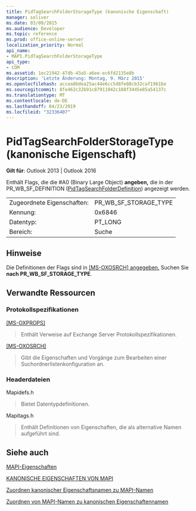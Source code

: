 ```yaml
---
title: PidTagSearchFolderStorageType (kanonische Eigenschaft)
manager: soliver
ms.date: 03/09/2015
ms.audience: Developer
ms.topic: reference
ms.prod: office-online-server
localization_priority: Normal
api_name:
- MAPI.PidTagSearchFolderStorageType
api_type:
- COM
ms.assetid: 1ec21942-47db-43a5-a6ee-ec6fd2135e8b
description: 'Letzte Änderung: Montag, 9. März 2015'
ms.openlocfilehash: accea8bdea25ac44e6cc5d8fe88cb32caf1961be
ms.sourcegitcommit: 8fe462c32b91c87911942c188f3445e85a54137c
ms.translationtype: MT
ms.contentlocale: de-DE
ms.lasthandoff: 04/23/2019
ms.locfileid: "32336407"
---
```

# <a name="pidtagsearchfolderstoragetype-canonical-property"></a>PidTagSearchFolderStorageType (kanonische Eigenschaft)

  
  
**Gilt für**: Outlook 2013 | Outlook 2016 
  
Enthält Flags, die die #A0 (Binary Large Object) **angeben,** die in der PR_WB_SF_DEFINITION ([PidTagSearchFolderDefinition](pidtagsearchfolderdefinition-canonical-property.md)) angezeigt werden.
  
|||
|:-----|:-----|
|Zugeordnete Eigenschaften:  <br/> |PR_WB_SF_STORAGE_TYPE  <br/> |
|Kennung:  <br/> |0x6846  <br/> |
|Datentyp:  <br/> |PT_LONG  <br/> |
|Bereich:  <br/> |Suche  <br/> |
   
## <a name="remarks"></a>Hinweise

Die Definitionen der Flags sind in [[MS-OXOSRCH] angegeben.](https://msdn.microsoft.com/library/c72e49b8-78c7-4483-ad65-e46e9133673b%28Office.15%29.aspx) Suchen Sie **nach PR_WB_SF_STORAGE_TYPE**.
  
## <a name="related-resources"></a>Verwandte Ressourcen

### <a name="protocol-specifications"></a>Protokollspezifikationen

[[MS-OXPROPS]](https://msdn.microsoft.com/library/f6ab1613-aefe-447d-a49c-18217230b148%28Office.15%29.aspx)
  
> Enthält Verweise auf Exchange Server Protokollspezifikationen.
    
[[MS-OXOSRCH]](https://msdn.microsoft.com/library/c72e49b8-78c7-4483-ad65-e46e9133673b%28Office.15%29.aspx)
  
> Gibt die Eigenschaften und Vorgänge zum Bearbeiten einer Suchordnerlistenkonfiguration an.
    
### <a name="header-files"></a>Headerdateien

Mapidefs.h
  
> Bietet Datentypdefinitionen.
    
Mapitags.h
  
> Enthält Definitionen von Eigenschaften, die als alternative Namen aufgeführt sind.
    
## <a name="see-also"></a>Siehe auch



[MAPI-Eigenschaften](mapi-properties.md)
  
[KANONISCHE EIGENSCHAFTEN VON MAPI](mapi-canonical-properties.md)
  
[Zuordnen kanonischer Eigenschaftsnamen zu MAPI-Namen](mapping-canonical-property-names-to-mapi-names.md)
  
[Zuordnen von MAPI-Namen zu kanonischen Eigenschaftennamen](mapping-mapi-names-to-canonical-property-names.md)

